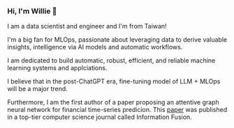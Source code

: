 ### Hi, I'm Willie 👋

I am a data scientist and engineer and I'm from Taiwan!

I'm a big fan for MLOps, passionate about leveraging data to derive valuable insights, intelligence via AI models and automatic workflows.

I am dedicated to build automatic, robust, efficient, and reliable machine learning systems and applciations.

I believe that in the post-ChatGPT era, fine-tuning model of LLM + MLOps will be a major trend.

Furthermore, I am the first author of a paper proposing an attentive graph neural network for financial time-series predicion. This [paper](https://www.sciencedirect.com/science/article/abs/pii/S1566253522001750) was published in a top-tier computer science journal called Information Fusion.

<!--
**tyc30827/tyc30827** is a ✨ _special_ ✨ repository because its `README.md` (this file) appears on your GitHub profile.

Here are some ideas to get you started:

- 🔭 I’m currently working on ...
- 🌱 I’m currently learning ...
- 👯 I’m looking to collaborate on ...
- 🤔 I’m looking for help with ...
- 💬 Ask me about ...
- 📫 How to reach me: ...
- 😄 Pronouns: ...
- ⚡ Fun fact: ...
-->
